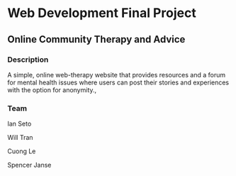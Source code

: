 # Web Development Final Project

## Online Community Therapy and Advice

### Description

A simple, online web-therapy website that provides resources and a forum for mental health issues where users can post their stories and experiences with the option for anonymity.,

### Team

Ian Seto

Will Tran

Cuong Le

Spencer Janse
